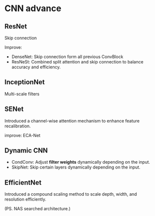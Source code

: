 # CNN advance

## ResNet

Skip connection

Improve:

- DenseNet: Skip connection form all previous ConvBlock
- ResNeSt: Combined split attention and skip connection to balance accuracy and efficiency.

## InceptionNet

Multi-scale filters

## SENet

Introduced a channel-wise attention mechanism to enhance feature recalibration.

improve: ECA-Net

## Dynamic CNN

- CondConv: Adjust **filter weights** dynamically depending on the input.
- SkipNet: Skip certain layers dynamically depending on the input.

## EfficientNet

Introduced a compound scaling method to scale depth, width, and resolution efficiently.

(PS. NAS searched architecture.)

